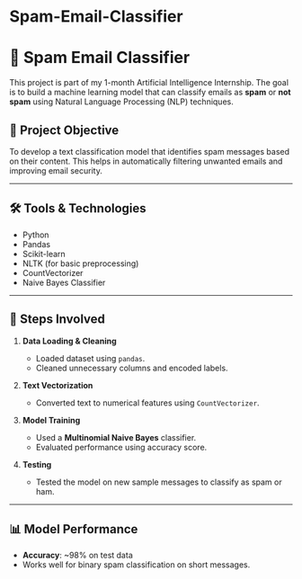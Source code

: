 # Spam-Email-Classifier
# 📧 Spam Email Classifier

This project is part of my 1-month Artificial Intelligence Internship. The goal is to build a machine learning model that can classify emails as **spam** or **not spam** using Natural Language Processing (NLP) techniques.

## 🧠 Project Objective

To develop a text classification model that identifies spam messages based on their content. This helps in automatically filtering unwanted emails and improving email security.

---

## 🛠️ Tools & Technologies

- Python
- Pandas
- Scikit-learn
- NLTK (for basic preprocessing)
- CountVectorizer
- Naive Bayes Classifier

---

## 🚀 Steps Involved

1. **Data Loading & Cleaning**
   - Loaded dataset using `pandas`.
   - Cleaned unnecessary columns and encoded labels.

2. **Text Vectorization**
   - Converted text to numerical features using `CountVectorizer`.

3. **Model Training**
   - Used a **Multinomial Naive Bayes** classifier.
   - Evaluated performance using accuracy score.

4. **Testing**
   - Tested the model on new sample messages to classify as spam or ham.

---

## 📊 Model Performance

- **Accuracy**: ~98% on test data
- Works well for binary spam classification on short messages.
